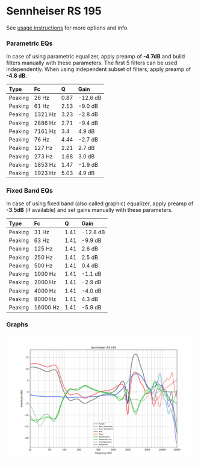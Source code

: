 # Sennheiser RS 195
See [usage instructions](https://github.com/jaakkopasanen/AutoEq#usage) for more options and info.

### Parametric EQs
In case of using parametric equalizer, apply preamp of **-4.7dB** and build filters manually
with these parameters. The first 5 filters can be used independently.
When using independent subset of filters, apply preamp of **-4.8 dB**.

| Type    | Fc      |    Q | Gain     |
|:--------|:--------|:-----|:---------|
| Peaking | 26 Hz   | 0.87 | -12.6 dB |
| Peaking | 61 Hz   | 2.13 | -9.0 dB  |
| Peaking | 1321 Hz | 3.23 | -2.8 dB  |
| Peaking | 2886 Hz | 2.71 | -9.4 dB  |
| Peaking | 7161 Hz | 3.4  | 4.9 dB   |
| Peaking | 76 Hz   | 4.44 | -2.7 dB  |
| Peaking | 127 Hz  | 2.21 | 2.7 dB   |
| Peaking | 273 Hz  | 1.68 | 3.0 dB   |
| Peaking | 1853 Hz | 1.47 | -1.9 dB  |
| Peaking | 1923 Hz | 5.03 | 4.9 dB   |

### Fixed Band EQs
In case of using fixed band (also called graphic) equalizer, apply preamp of **-3.5dB**
(if available) and set gains manually with these parameters.

| Type    | Fc       |    Q | Gain     |
|:--------|:---------|:-----|:---------|
| Peaking | 31 Hz    | 1.41 | -12.8 dB |
| Peaking | 63 Hz    | 1.41 | -9.9 dB  |
| Peaking | 125 Hz   | 1.41 | 2.6 dB   |
| Peaking | 250 Hz   | 1.41 | 2.5 dB   |
| Peaking | 500 Hz   | 1.41 | 0.4 dB   |
| Peaking | 1000 Hz  | 1.41 | -1.1 dB  |
| Peaking | 2000 Hz  | 1.41 | -2.9 dB  |
| Peaking | 4000 Hz  | 1.41 | -4.0 dB  |
| Peaking | 8000 Hz  | 1.41 | 4.3 dB   |
| Peaking | 16000 Hz | 1.41 | -5.9 dB  |

### Graphs
![](./Sennheiser%20RS%20195.png)